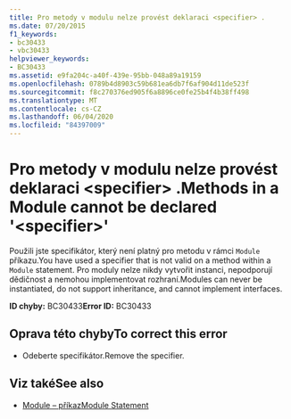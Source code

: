 ```yaml
---
title: Pro metody v modulu nelze provést deklaraci <specifier> .
ms.date: 07/20/2015
f1_keywords:
- bc30433
- vbc30433
helpviewer_keywords:
- BC30433
ms.assetid: e9fa204c-a40f-439e-95bb-048a89a19159
ms.openlocfilehash: 0789b4d8903c59b681ea6db7f6af904d11de523f
ms.sourcegitcommit: f8c270376ed905f6a8896ce0fe25b4f4b38ff498
ms.translationtype: MT
ms.contentlocale: cs-CZ
ms.lasthandoff: 06/04/2020
ms.locfileid: "84397009"
---
```

# <a name="methods-in-a-module-cannot-be-declared-specifier"></a><span data-ttu-id="f6f36-102">Pro metody v modulu nelze provést deklaraci \<specifier> .</span><span class="sxs-lookup"><span data-stu-id="f6f36-102">Methods in a Module cannot be declared '\<specifier>'</span></span>
<span data-ttu-id="f6f36-103">Použili jste specifikátor, který není platný pro metodu v rámci `Module` příkazu.</span><span class="sxs-lookup"><span data-stu-id="f6f36-103">You have used a specifier that is not valid on a method within a `Module` statement.</span></span> <span data-ttu-id="f6f36-104">Pro moduly nelze nikdy vytvořit instanci, nepodporují dědičnost a nemohou implementovat rozhraní.</span><span class="sxs-lookup"><span data-stu-id="f6f36-104">Modules can never be instantiated, do not support inheritance, and cannot implement interfaces.</span></span>  
  
 <span data-ttu-id="f6f36-105">**ID chyby:** BC30433</span><span class="sxs-lookup"><span data-stu-id="f6f36-105">**Error ID:** BC30433</span></span>  
  
## <a name="to-correct-this-error"></a><span data-ttu-id="f6f36-106">Oprava této chyby</span><span class="sxs-lookup"><span data-stu-id="f6f36-106">To correct this error</span></span>  
  
- <span data-ttu-id="f6f36-107">Odeberte specifikátor.</span><span class="sxs-lookup"><span data-stu-id="f6f36-107">Remove the specifier.</span></span>  
  
## <a name="see-also"></a><span data-ttu-id="f6f36-108">Viz také</span><span class="sxs-lookup"><span data-stu-id="f6f36-108">See also</span></span>

- [<span data-ttu-id="f6f36-109">Module – příkaz</span><span class="sxs-lookup"><span data-stu-id="f6f36-109">Module Statement</span></span>](../language-reference/statements/module-statement.md)
